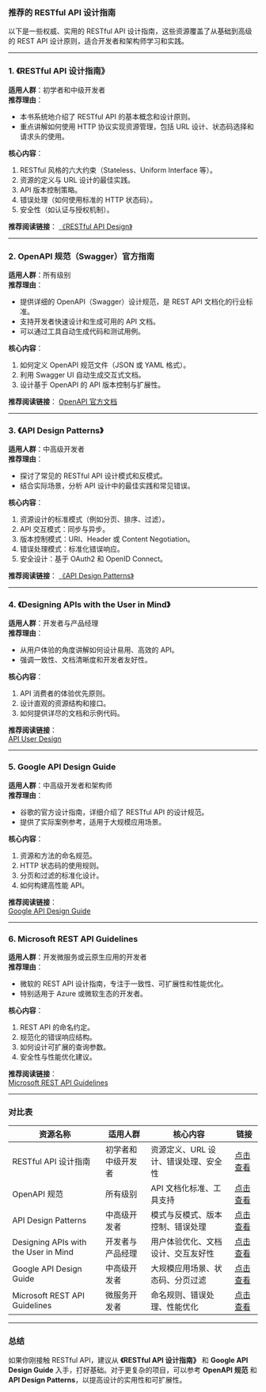 ### 推荐的 RESTful API 设计指南

以下是一些权威、实用的 RESTful API 设计指南，这些资源覆盖了从基础到高级的 REST API 设计原则，适合开发者和架构师学习和实践。

---

### **1. 《RESTful API 设计指南》**  

**适用人群**：初学者和中级开发者  
**推荐理由**：
- 本书系统地介绍了 RESTful API 的基本概念和设计原则。
- 重点讲解如何使用 HTTP 协议实现资源管理，包括 URL 设计、状态码选择和请求头的使用。

**核心内容**：
1. RESTful 风格的六大约束（Stateless、Uniform Interface 等）。
2. 资源的定义与 URL 设计的最佳实践。
3. API 版本控制策略。
4. 错误处理（如何使用标准的 HTTP 状态码）。
5. 安全性（如认证与授权机制）。

**推荐阅读链接**：
[《RESTful API Design》](https://www.oreilly.com/library/view/restful-api-design/9781491909922/)

---

### **2. OpenAPI 规范（Swagger）官方指南**

**适用人群**：所有级别  
**推荐理由**：
- 提供详细的 OpenAPI（Swagger）设计规范，是 REST API 文档化的行业标准。
- 支持开发者快速设计和生成可用的 API 文档。
- 可以通过工具自动生成代码和测试用例。

**核心内容**：
1. 如何定义 OpenAPI 规范文件（JSON 或 YAML 格式）。
2. 利用 Swagger UI 自动生成交互式文档。
3. 设计基于 OpenAPI 的 API 版本控制与扩展性。

**推荐阅读链接**：
[OpenAPI 官方文档](https://swagger.io/specification/)

---

### **3. 《API Design Patterns》**

**适用人群**：中高级开发者  
**推荐理由**：
- 探讨了常见的 RESTful API 设计模式和反模式。
- 结合实际场景，分析 API 设计中的最佳实践和常见错误。

**核心内容**：
1. 资源设计的标准模式（例如分页、排序、过滤）。
2. API 交互模式：同步与异步。
3. 版本控制模式：URI、Header 或 Content Negotiation。
4. 错误处理模式：标准化错误响应。
5. 安全设计：基于 OAuth2 和 OpenID Connect。

**推荐阅读链接**：
[《API Design Patterns》](https://www.manning.com/books/api-design-patterns)

---

### **4. 《Designing APIs with the User in Mind》**

**适用人群**：开发者与产品经理  
**推荐理由**：
- 从用户体验的角度讲解如何设计易用、高效的 API。
- 强调一致性、文档清晰度和开发者友好性。

**核心内容**：
1. API 消费者的体验优先原则。
2. 设计直观的资源结构和接口。
3. 如何提供详尽的文档和示例代码。

**推荐阅读链接**：  
[API User Design](https://www.oreilly.com/library/view/designing-apis-with/9781492026901/)

---

### **5. Google API Design Guide**

**适用人群**：中高级开发者和架构师  
**推荐理由**：
- 谷歌的官方设计指南，详细介绍了 RESTful API 的设计规范。
- 提供了实际案例参考，适用于大规模应用场景。

**核心内容**：
1. 资源和方法的命名规范。
2. HTTP 状态码的使用规则。
3. 分页和过滤的标准化设计。
4. 如何构建高性能 API。

**推荐阅读链接**：  
[Google API Design Guide](https://cloud.google.com/apis/design)

---

### **6. Microsoft REST API Guidelines**

**适用人群**：开发微服务或云原生应用的开发者  
**推荐理由**：
- 微软的 REST API 设计指南，专注于一致性、可扩展性和性能优化。
- 特别适用于 Azure 或微软生态的开发者。

**核心内容**：
1. REST API 的命名约定。
2. 规范化的错误响应结构。
3. 如何设计可扩展的查询参数。
4. 安全性与性能优化建议。

**推荐阅读链接**：  
[Microsoft REST API Guidelines](https://github.com/microsoft/api-guidelines)

---

### 对比表

| **资源名称**                            | **适用人群**       | **核心内容**                                  | **链接**                                     |
|-----------------------------------------|--------------------|-----------------------------------------------|---------------------------------------------|
| RESTful API 设计指南                    | 初学者和中级开发者 | 资源定义、URL 设计、错误处理、安全性            | [点击查看](https://www.oreilly.com/library/) |
| OpenAPI 规范                            | 所有级别          | API 文档化标准、工具支持                      | [点击查看](https://swagger.io/specification/) |
| API Design Patterns                     | 中高级开发者       | 模式与反模式、版本控制、错误处理               | [点击查看](https://www.manning.com/books/)   |
| Designing APIs with the User in Mind    | 开发者与产品经理   | 用户体验优化、文档设计、交互友好性             | [点击查看](https://www.oreilly.com/library/) |
| Google API Design Guide                 | 中高级开发者       | 大规模应用场景、状态码、分页过滤               | [点击查看](https://cloud.google.com/apis/design) |
| Microsoft REST API Guidelines           | 微服务开发者       | 命名规则、错误处理、性能优化                   | [点击查看](https://github.com/microsoft/api-guidelines) |

---

### 总结

如果你刚接触 RESTful API，建议从 **《RESTful API 设计指南》** 和 **Google API Design Guide** 入手，打好基础。对于更复杂的项目，可以参考 **OpenAPI 规范** 和 **API Design Patterns**，以提高设计的实用性和可扩展性。
